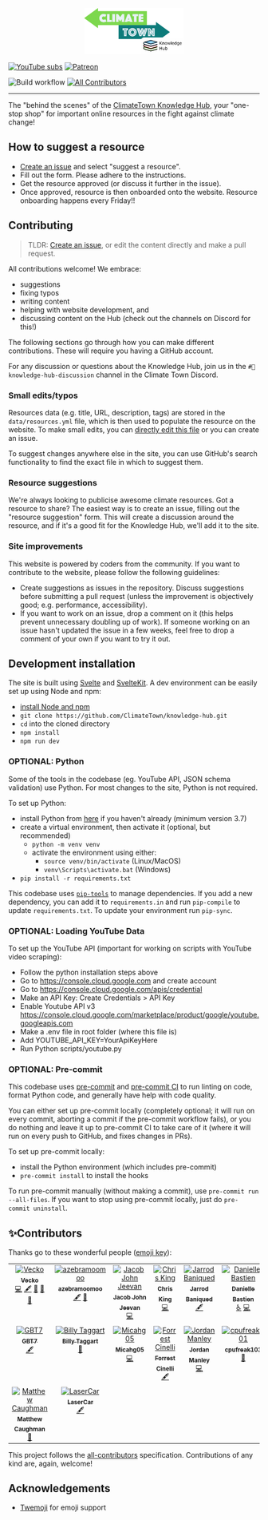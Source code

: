 <p align="center">
<a href="https://climatetown.github.io/knowledge-hub">
<img width="200" src="static/images/knowledge-hub-logo.png">
</a>
</p>

[![YouTube subs](https://img.shields.io/youtube/channel/subscribers/UCuVLG9pThvBABcYCm7pkNkA?label=ClimateTown&style=for-the-badge)](https://www.youtube.com/@ClimateTown)
[![Patreon](https://img.shields.io/badge/Patreon-F96854?style=for-the-badge&logo=patreon&logoColor=white)](https://www.patreon.com/ClimateTown)

![Build workflow](https://img.shields.io/github/actions/workflow/status/ClimateTown/knowledge-hub/build.yml?branch=main&label=website%20build)
[![All Contributors](https://img.shields.io/github/all-contributors/ClimateTown/knowledge-hub?color=ee8449&style=flat-square)](#✨contributors)

---

The "behind the scenes" of the [ClimateTown Knowledge Hub](https://climatetown.github.io/knowledge-hub), your "one-stop shop" for important online resources in the fight against climate change!

## How to suggest a resource

- [Create an issue](https://github.com/ClimateTown/knowledge-hub/issues/new/choose) and select "suggest a resource".
- Fill out the form. Please adhere to the instructions.
- Get the resource approved (or discuss it further in the issue).
- Once approved, resource is then onboarded onto the website. Resource onboarding happens every Friday!!

## Contributing

> TLDR: [Create an issue](https://github.com/ClimateTown/knowledge-hub/issues/new/choose), or edit the content directly and make a pull request.

All contributions welcome! We embrace:

- suggestions
- fixing typos
- writing content
- helping with website development, and
- discussing content on the Hub (check out the channels on Discord for this!)

The following sections go through how you can make different contributions. These will require you having a GitHub account.

For any discussion or questions about the Knowledge Hub, join us in the `#💬knowledge-hub-discussion` channel in the Climate Town Discord.

### Small edits/typos

Resources data (e.g. title, URL, description, tags) are stored in the `data/resources.yml` file, which is then used to populate the resource on the website. To make small edits, you can [directly edit this file](https://github.com/ClimateTown/knowledge-hub/edit/main/data/resources.yml) or you can create an issue.

To suggest changes anywhere else in the site, you can use GitHub's search functionality to find the exact file in which to suggest them.

### Resource suggestions

We're always looking to publicise awesome climate resources. Got a resource to share? The easiest way is to create an issue, filling out the "resource suggestion" form. This will create a discussion around the resource, and if it's a good fit for the Knowledge Hub, we'll add it to the site.

### Site improvements

This website is powered by coders from the community. If you want to contribute to the website, please follow the following guidelines:

- Create suggestions as issues in the repository. Discuss suggestions before submitting a pull request (unless the improvement is objectively good; e.g. performance, accessibility).
- If you want to work on an issue, drop a comment on it (this helps prevent unnecessary doubling up of work). If someone working on an issue hasn't updated the issue in a few weeks, feel free to drop a comment of your own if you want to try it out.

## Development installation

The site is built using [Svelte](https://svelte.dev/) and [SvelteKit](https://kit.svelte.dev/). A dev environment can be easily set up using Node and npm:

- [install Node and npm](https://docs.npmjs.com/downloading-and-installing-node-js-and-npm/)
- `git clone https://github.com/ClimateTown/knowledge-hub.git`
- `cd` into the cloned directory
- `npm install`
- `npm run dev`

### OPTIONAL: Python

Some of the tools in the codebase (eg. YouTube API, JSON schema validation) use Python. For most changes to the site, Python is not required.

To set up Python:

- install Python from [here](https://www.python.org/downloads/) if you haven't already (minimum version 3.7)
- create a virtual environment, then activate it (optional, but recommended)
  - `python -m venv venv`
  - activate the environment using either:
    - `source venv/bin/activate` (Linux/MacOS)
    - `venv\Scripts\activate.bat` (Windows)
- `pip install -r requirements.txt`

This codebase uses [`pip-tools`](https://pypi.org/project/pip-tools/) to manage dependencies. If you add a new dependency, you can add it to `requirements.in` and run `pip-compile` to update `requirements.txt`. To update your environment run `pip-sync`.

### OPTIONAL: Loading YouTube Data

To set up the YouTube API (important for working on scripts with YouTube video scraping):

- Follow the python installation steps above
- Go to <https://console.cloud.google.com> and create account
- Go to <https://console.cloud.google.com/apis/credential>
- Make an API Key: Create Credentials > API Key
- Enable Youtube API v3 <https://console.cloud.google.com/marketplace/product/google/youtube.googleapis.com>
- Make a .env file in root folder (where this file is)
- Add YOUTUBE_API_KEY=YourApiKeyHere
- Run Python scripts/youtube.py

### OPTIONAL: Pre-commit

This codebase uses [pre-commit](https://pre-commit.com/) and [pre-commit CI](https://pre-commit.ci/) to run linting on code, format Python code, and generally have help with code quality.

You can either set up pre-commit locally (completely optional; it will run on every commit, aborting a commit if the pre-commit workflow fails), or you do nothing and leave it up to pre-commit CI to take care of it (where it will run on every push to GitHub, and fixes changes in PRs).

To set up pre-commit locally:

- install the Python environment (which includes pre-commit)
- `pre-commit install` to install the hooks

To run pre-commit manually (without making a commit), use `pre-commit run --all-files`. If you want to stop using pre-commit locally, just do `pre-commit uninstall`.

## ✨Contributors

Thanks go to these wonderful people ([emoji key](https://allcontributors.org/docs/en/emoji-key)):

<!-- ALL-CONTRIBUTORS-LIST:START - Do not remove or modify this section -->
<!-- prettier-ignore-start -->
<!-- markdownlint-disable -->
<table>
  <tbody>
    <tr>
      <td align="center" valign="top" width="14.28%"><a href="https://github.com/VeckoTheGecko"><img src="https://avatars.githubusercontent.com/u/36369090?v=4?s=60" width="60px;" alt="Vecko"/><br /><sub><b>Vecko</b></sub></a><br /><a href="https://github.com/ClimateTown/knowledge-hub/commits?author=VeckoTheGecko" title="Code">💻</a> <a href="#content-VeckoTheGecko" title="Content">🖋</a> <a href="#ideas-VeckoTheGecko" title="Ideas, Planning, & Feedback">🤔</a> <a href="#maintenance-VeckoTheGecko" title="Maintenance">🚧</a> <a href="#projectManagement-VeckoTheGecko" title="Project Management">📆</a></td>
      <td align="center" valign="top" width="14.28%"><a href="https://github.com/azebramoomoo"><img src="https://avatars.githubusercontent.com/u/121310825?v=4?s=60" width="60px;" alt="azebramoomoo"/><br /><sub><b>azebramoomoo</b></sub></a><br /><a href="#content-azebramoomoo" title="Content">🖋</a> <a href="#design-azebramoomoo" title="Design">🎨</a></td>
      <td align="center" valign="top" width="14.28%"><a href="https://github.com/Jacobjeevan"><img src="https://avatars.githubusercontent.com/u/40040905?v=4?s=60" width="60px;" alt="Jacob John Jeevan"/><br /><sub><b>Jacob John Jeevan</b></sub></a><br /><a href="https://github.com/ClimateTown/knowledge-hub/commits?author=Jacobjeevan" title="Code">💻</a></td>
      <td align="center" valign="top" width="14.28%"><a href="https://github.com/Morzaram"><img src="https://avatars.githubusercontent.com/u/70202379?v=4?s=60" width="60px;" alt="Chris King"/><br /><sub><b>Chris King</b></sub></a><br /><a href="https://github.com/ClimateTown/knowledge-hub/commits?author=Morzaram" title="Code">💻</a></td>
      <td align="center" valign="top" width="14.28%"><a href="https://github.com/JarrodBaniqued"><img src="https://avatars.githubusercontent.com/u/132729879?v=4?s=60" width="60px;" alt="Jarrod Baniqued"/><br /><sub><b>Jarrod Baniqued</b></sub></a><br /><a href="#content-JarrodBaniqued" title="Content">🖋</a></td>
      <td align="center" valign="top" width="14.28%"><a href="https://daniellemlbastien.com/"><img src="https://avatars.githubusercontent.com/u/4835191?v=4?s=60" width="60px;" alt="Danielle Bastien"/><br /><sub><b>Danielle Bastien</b></sub></a><br /><a href="#a11y-dmlb" title="Accessibility">️️️️♿️</a> <a href="https://github.com/ClimateTown/knowledge-hub/commits?author=dmlb" title="Code">💻</a></td>
      <td align="center" valign="top" width="14.28%"><a href="https://github.com/tutterown"><img src="https://avatars.githubusercontent.com/u/1977859?v=4?s=60" width="60px;" alt="Nick Tutterow"/><br /><sub><b>Nick Tutterow</b></sub></a><br /><a href="https://github.com/ClimateTown/knowledge-hub/commits?author=tutterown" title="Code">💻</a> <a href="#content-tutterown" title="Content">🖋</a></td>
    </tr>
    <tr>
      <td align="center" valign="top" width="14.28%"><a href="https://github.com/GBT7"><img src="https://avatars.githubusercontent.com/u/1940589?v=4?s=60" width="60px;" alt="GBT7"/><br /><sub><b>GBT7</b></sub></a><br /><a href="#content-GBT7" title="Content">🖋</a></td>
      <td align="center" valign="top" width="14.28%"><a href="https://github.com/williamtaggart97"><img src="https://avatars.githubusercontent.com/u/49992113?v=4?s=60" width="60px;" alt="Billy Taggart"/><br /><sub><b>Billy Taggart</b></sub></a><br /><a href="#ideas-williamtaggart97" title="Ideas, Planning, & Feedback">🤔</a></td>
      <td align="center" valign="top" width="14.28%"><a href="https://github.com/Micahg05"><img src="https://avatars.githubusercontent.com/u/28328628?v=4?s=60" width="60px;" alt="Micahg05"/><br /><sub><b>Micahg05</b></sub></a><br /><a href="https://github.com/ClimateTown/knowledge-hub/commits?author=Micahg05" title="Code">💻</a></td>
      <td align="center" valign="top" width="14.28%"><a href="https://github.com/ForrestCinelli"><img src="https://avatars.githubusercontent.com/u/4729019?v=4?s=60" width="60px;" alt="Forrest Cinelli"/><br /><sub><b>Forrest Cinelli</b></sub></a><br /><a href="#content-ForrestCinelli" title="Content">🖋</a></td>
      <td align="center" valign="top" width="14.28%"><a href="https://github.com/werner33"><img src="https://avatars.githubusercontent.com/u/692461?v=4?s=60" width="60px;" alt="Jordan Manley"/><br /><sub><b>Jordan Manley</b></sub></a><br /><a href="https://github.com/ClimateTown/knowledge-hub/commits?author=werner33" title="Code">💻</a></td>
      <td align="center" valign="top" width="14.28%"><a href="https://discord.com/users/165584193093369856"><img src="https://pnggrid.com/wp-content/uploads/2021/05/Discord-Logo-Square.png?s=60" width="60px;" alt="cpufreak101"/><br /><sub><b>cpufreak101</b></sub></a><br /><a href="#design-cpufreak101#9442" title="Design">🎨</a></td>
      <td align="center" valign="top" width="14.28%"><a href="https://github.com/Veeltu"><img src="https://avatars.githubusercontent.com/u/88980422?v=4?s=60" width="60px;" alt="Paweł Andrys"/><br /><sub><b>Paweł Andrys</b></sub></a><br /><a href="https://github.com/ClimateTown/knowledge-hub/commits?author=Veeltu" title="Code">💻</a></td>
    </tr>
    <tr>
      <td align="center" valign="top" width="14.28%"><a href="http://hackerone.com"><img src="https://avatars.githubusercontent.com/u/69660071?v=4?s=60" width="60px;" alt="Matthew Caughman"/><br /><sub><b>Matthew Caughman</b></sub></a><br /><a href="https://github.com/ClimateTown/knowledge-hub/pulls?q=is%3Apr+reviewed-by%3Amacaugh" title="Reviewed Pull Requests">👀</a></td>
      <td align="center" valign="top" width="14.28%"><a href="https://github.com/Lasercar"><img src="https://avatars.githubusercontent.com/u/64717068?v=4?s=60" width="60px;" alt="LaserCar"/><br /><sub><b>LaserCar</b></sub></a><br /><a href="#content-LaserCar" title="Content">🖋</a></td>
    </tr>
  </tbody>
</table>

<!-- markdownlint-restore -->
<!-- prettier-ignore-end -->

<!-- ALL-CONTRIBUTORS-LIST:END -->

This project follows the [all-contributors](https://allcontributors.org) specification. Contributions of any kind are, again, welcome!

## Acknowledgements

- [Twemoji](https://twemoji.twitter.com/) for emoji support
